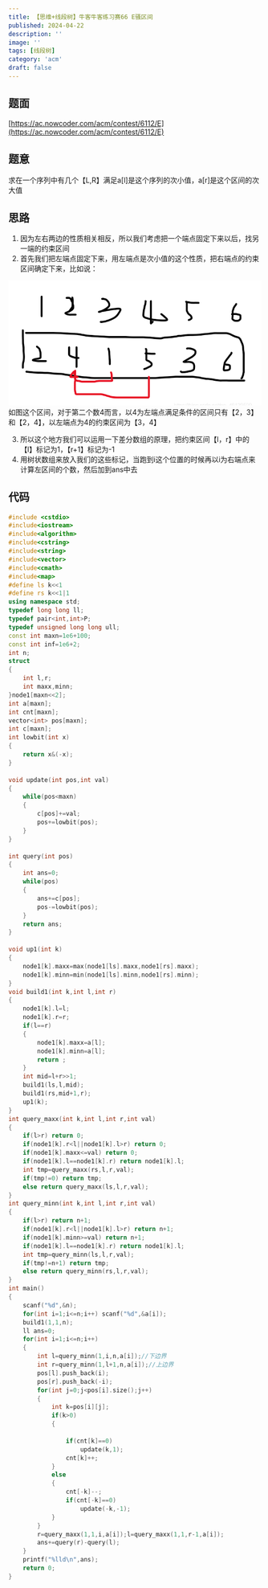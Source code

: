 ```yaml
---
title: 【思维+线段树】牛客牛客练习赛66 E骚区间
published: 2024-04-22
description: ''
image: ''
tags: [线段树]
category: 'acm'
draft: false 
---
```

## 题面
[https://ac.nowcoder.com/acm/contest/6112/E](https://ac.nowcoder.com/acm/contest/6112/E)
## 题意
求在一个序列中有几个【L,R】满足a[l]是这个序列的次小值，a[r]是这个区间的次大值
## 思路
1. 因为左右两边的性质相关相反，所以我们考虑把一个端点固定下来以后，找另一端的约束区间
2. 首先我们把左端点固定下来，用左端点是次小值的这个性质，把右端点的约束区间确定下来，比如说：

![在这里插入图片描述](./pic-acm-1-1.png)
如图这个区间，对于第二个数4而言，以4为左端点满足条件的区间只有【2，3】和【2，4】，以左端点为4的约束区间为【3，4】

 3. 所以这个地方我们可以运用一下差分数组的原理，把约束区间【l，r】中的【l】标记为1，【r+1】标记为-1
 4. 用树状数组来放入我们的这些标记，当跑到i这个位置的时候再以i为右端点来计算左区间的个数，然后加到ans中去

## 代码

```cpp
#include <cstdio>
#include<iostream>
#include<algorithm>
#include<cstring>
#include<string>
#include<vector>
#include<cmath>
#include<map>
#define ls k<<1
#define rs k<<1|1
using namespace std;
typedef long long ll;
typedef pair<int,int>P;
typedef unsigned long long ull;
const int maxn=1e6+100;
const int inf=1e6+2;
int n;
struct
{
    int l,r;
    int maxx,minn;
}node1[maxn<<2];
int a[maxn];
int cnt[maxn];
vector<int> pos[maxn];
int c[maxn];
int lowbit(int x)
{
	return x&(-x);
}

void update(int pos,int val)
{
	while(pos<maxn)
	{
		c[pos]+=val;
		pos+=lowbit(pos);
	}
}

int query(int pos)
{
	int ans=0;
	while(pos)
	{
		ans+=c[pos];
		pos-=lowbit(pos);
	}
	return ans;
}

void up1(int k)
{
    node1[k].maxx=max(node1[ls].maxx,node1[rs].maxx);
    node1[k].minn=min(node1[ls].minn,node1[rs].minn);
}
void build1(int k,int l,int r)
{
    node1[k].l=l;
    node1[k].r=r;
    if(l==r)
    {
        node1[k].maxx=a[l];
        node1[k].minn=a[l];
        return ;
    }
    int mid=l+r>>1;
    build1(ls,l,mid);
    build1(rs,mid+1,r);
    up1(k);
}
int query_maxx(int k,int l,int r,int val)
{
    if(l>r) return 0;
    if(node1[k].r<l||node1[k].l>r) return 0;
    if(node1[k].maxx<=val) return 0;
    if(node1[k].l==node1[k].r) return node1[k].l;
    int tmp=query_maxx(rs,l,r,val);
    if(tmp!=0) return tmp;
    else return query_maxx(ls,l,r,val);
}
int query_minn(int k,int l,int r,int val)
{
    if(l>r) return n+1;
    if(node1[k].r<l||node1[k].l>r) return n+1;
    if(node1[k].minn>=val) return n+1;
    if(node1[k].l==node1[k].r) return node1[k].l;
    int tmp=query_minn(ls,l,r,val);
    if(tmp!=n+1) return tmp;
    else return query_minn(rs,l,r,val);
}
int main()
{
    scanf("%d",&n);
    for(int i=1;i<=n;i++) scanf("%d",&a[i]);
    build1(1,1,n);
    ll ans=0;
    for(int i=1;i<=n;i++)
    {
        int l=query_minn(1,i,n,a[i]);//下边界
        int r=query_minn(1,l+1,n,a[i]);//上边界
        pos[l].push_back(i);
        pos[r].push_back(-i);
        for(int j=0;j<pos[i].size();j++)
        {
            int k=pos[i][j];
            if(k>0)
            {

                if(cnt[k]==0)
                    update(k,1);
                cnt[k]++;
            }
            else
            {
                cnt[-k]--;
                if(cnt[-k]==0)
                    update(-k,-1);
            }
        }
        r=query_maxx(1,1,i,a[i]);l=query_maxx(1,1,r-1,a[i]);
        ans+=query(r)-query(l);
    }
    printf("%lld\n",ans);
    return 0;
}

```
